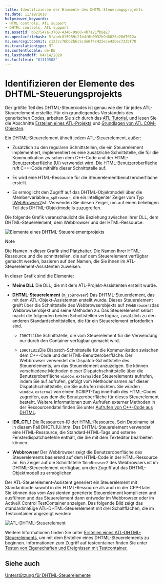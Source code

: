 ```yaml
---
title: Identifizieren der Elemente des DHTML-Steuerungsprojekts
ms.date: 11/19/2018
helpviewer_keywords:
- HTML controls, ATL support
- DHTML controls, ATL support
ms.assetid: b627547a-3768-4346-9900-4b7a21fb8e27
ms.openlocfilehash: 5fabdc815989c21bdf6b0932b9d6826e28d7012a
ms.sourcegitcommit: c123cc76bb2b6c5cde6f4c425ece420ac733bf70
ms.translationtype: MT
ms.contentlocale: de-DE
ms.lasthandoff: 04/14/2020
ms.locfileid: "81319508"
---
```

# <a name="identifying-the-elements-of-the-dhtml-control-project"></a>Identifizieren der Elemente des DHTML-Steuerungsprojekts

Der größte Teil des DHTML-Steuercodes ist genau wie der für jedes ATL-Steuerelement erstellte. Für ein grundlegendes Verständnis des generischen Codes, arbeiten Sie sich durch das [ATL-Tutorial](../atl/active-template-library-atl-tutorial.md), und lesen Sie die Abschnitte [Erstellen eines ATL-Projekts](../atl/reference/creating-an-atl-project.md) und [Grundlagen von ATL COM-Objekten](../atl/fundamentals-of-atl-com-objects.md).

Ein DHTML-Steuerelement ähnelt jedem ATL-Steuerelement, außer:

- Zusätzlich zu den regulären Schnittstellen, die ein Steuerelement implementiert, implementiert es eine zusätzliche Schnittstelle, die für die Kommunikation zwischen dem C++-Code und der HTML-Benutzeroberfläche (UI) verwendet wird. Die HTML-Benutzeroberfläche ruft C++-Code mithilfe dieser Schnittstelle auf.

- Es wird eine HTML-Ressource für die Steuerelementbenutzeroberfläche erstellt.

- Es ermöglicht den Zugriff auf das DHTML-Objektmodell über die Membervariable `m_spBrowser`, die ein intelligenter Zeiger vom Typ [IWebBrowser2](/previous-versions/windows/internet-explorer/ie-developer/platform-apis/aa752127\(v=vs.85\))ist. Verwenden Sie diesen Zeiger, um auf einen beliebigen Teil des DHTML-Objektmodells zuzugreifen.

Die folgende Grafik veranschaulicht die Beziehung zwischen Ihrer DLL, dem DHTML-Steuerelement, dem Webbrowser und der HTML-Ressource.

![Elemente eines DHTML-Steuerelementprojekts](../atl/media/vc52en1.gif "Elemente eines DHTML-Steuerelementprojekts")

> [!NOTE]
> Die Namen in dieser Grafik sind Platzhalter. Die Namen Ihrer HTML-Ressource und die schnittstellen, die auf dem Steuerelement verfügbar gemacht werden, basieren auf den Namen, die Sie ihnen im ATL-Steuerelement-Assistenten zuweisen.

In dieser Grafik sind die Elemente:

- **Meine DLL** Die DLL, die mit dem ATL-Projekt-Assistenten erstellt wurde.

- **DHTML-Steuerelement** (`m_spBrowser`) Das DHTML-Steuerelement, das mit dem ATL-Objekt-Assistenten erstellt wurde. Dieses Steuerelement greift über die Schnittstelle des Webbrowserobjekts auf `IWebBrowser2`das Webbrowserobjekt und seine Methoden zu. Das Steuerelement selbst macht die folgenden beiden Schnittstellen verfügbar, zusätzlich zu den anderen Standardschnittstellen, die für ein Steuerelement erforderlich sind.

  - `IDHCTL1`Die Schnittstelle, die vom Steuerelement für die Verwendung nur durch den Container verfügbar gemacht wird.

  - `IDHCTLUI1`Die Dispatch-Schnittstelle für die Kommunikation zwischen dem C++-Code und der HTML-Benutzeroberfläche. Der Webbrowser verwendet die Dispatch-Schnittstelle des Steuerelements, um das Steuerelement anzuzeigen. Sie können verschiedene Methoden dieser Dispatchschnittstelle über die Benutzeroberfläche `window.external`des Steuerelements aufrufen, indem Sie auf aufrufen, gefolgt vom Methodennamen auf dieser Dispatchschnittstelle, die Sie aufrufen möchten. Sie würden `window.external` von einem SCRIPT-Tag innerhalb des HTML-Codes zugreifen, aus dem die Benutzeroberfläche für dieses Steuerelement besteht. Weitere Informationen zum Aufrufen externer Methoden in der Ressourcendatei finden Sie unter [Aufrufen von C++-Code aus DHTML](../atl/calling-cpp-code-from-dhtml.md).

- **IDR_CTL1** Die Ressourcen-ID der HTML-Ressource. Sein Dateiname ist in diesem Fall DHCTL1UI.htm. Das DHTML-Steuerelement verwendet eine HTML-Ressource, die Standard-HTML-Tags und externe Fensterdispatchbefehle enthält, die Sie mit dem Texteditor bearbeiten können.

- **Webbrowser** Der Webbrowser zeigt die Benutzeroberfläche des Steuerelements basierend auf dem HTML-Code in der HTML-Ressource an. Ein Zeiger auf die Schnittstelle `IWebBrowser2` des Webbrowsers ist im DHTML-Steuerelement verfügbar, um den Zugriff auf das DHTML-Objektmodell zu ermöglichen.

Der ATL-Steuerelement-Assistent generiert ein Steuerelement mit Standardcode sowohl in der HTML-Ressource als auch in der CPP-Datei. Sie können das vom Assistenten generierte Steuerelement kompilieren und ausführen und das Steuerelement dann entweder im Webbrowser oder im ActiveX Control TestContainer anzeigen. Das folgende Bild zeigt das standardmäßige ATL-DHTML-Steuerelement mit drei Schaltflächen, die im Testcontainer angezeigt werden:

![ATL-DHTML-Steuerelement](../atl/media/vc52en2.gif "ATL-DHTML-Steuerelement")

Weitere Informationen finden Sie unter [Erstellen eines ATL-DHTML-Steuerelements,](../atl/creating-an-atl-dhtml-control.md) um mit dem Erstellen eines DHTML-Steuerelements zu beginnen. Informationen zum Zugriff auf testcontainer finden Sie unter [Testen von Eigenschaften und Ereignissen mit Testcontainer.](../mfc/testing-properties-and-events-with-test-container.md)

## <a name="see-also"></a>Siehe auch

[Unterstützung für DHTML-Steuerelemente](../atl/atl-support-for-dhtml-controls.md)
